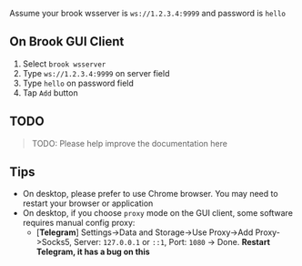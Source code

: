 Assume your brook wsserver is `ws://1.2.3.4:9999` and password is `hello`

## On Brook GUI Client

1. Select `brook wsserver`
2. Type `ws://1.2.3.4:9999` on server field
3. Type `hello` on password field
4. Tap `Add` button

## TODO

> TODO: Please help improve the documentation here

## Tips

-   On desktop, please prefer to use Chrome browser. You may need to restart your browser or application
-   On desktop, if you choose `proxy` mode on the GUI client, some software requires manual config proxy:
    -   [**Telegram**] Settings->Data and Storage->Use Proxy->Add Proxy->Socks5, Server: `127.0.0.1` or `::1`, Port: `1080` -> Done. **Restart Telegram, it has a bug on this**
